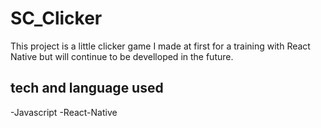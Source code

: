# SC_Clicker
This project is a little clicker game I made at first for a training with React Native but will continue to be develloped in the future.

## tech and language used

-Javascript
-React-Native